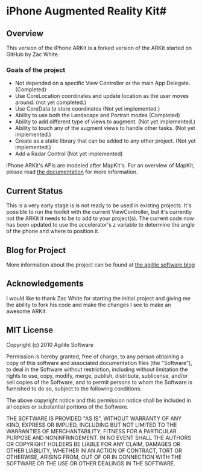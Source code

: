 # iPhone Augmented Reality Kit#

## Overview ##

This version of the iPhone ARKit is a forked version of the ARKit started on GitHub by Zac White.  

### Goals of the project ###
* Not depended on a specific View Controller or the main App Delegate. (Completed)
* Use CoreLocation coordinates and update location as the user moves around. (not yet completed.) 
* Use CoreData to store coordinates (Not yet implemented.)
* Ability to use both the Landscape and Portrait modes (Completed)
* Ability to add different type of views to augment. (Not yet implemented.)
* Ability to touch any of the augment views to handle other tasks. (Not yet implemented.)
* Create as a static library that can be added to any other project. (Not yet implemented.)
* Add a Radar Control (Not yet implemented)


iPhone ARKit's APIs are modeled after MapKit's. For an overview of MapKit, please read [the documentation](http://developer.apple.com/iphone/library/documentation/MapKit/Reference/MapKit_Framework_Reference/index.html) for more information.

## Current Status ##

This is a very early stage is is not ready to be used in existing projects. 
It's possible to run the toolkit with the current ViewController, but it's currently not the ARKit it needs to be to add to your project(s).
The current code now has been updated to use the accelerator's z variable to determine the angle of the phone and where to position it.

## Blog for Project ##
More information about the project can be found at [the agilite software blog](http://www.agilitesoftware.com/blog)

## Acknowledgements ##
I would like to thank Zac White for starting the initial project and giving me the ability to fork his code and make the changes I see to make an awesome ARKit.

## MIT License ##

Copyright (c) 2010 Agilite Software

Permission is hereby granted, free of charge, to any person obtaining a copy
of this software and associated documentation files (the "Software"), to deal
in the Software without restriction, including without limitation the rights
to use, copy, modify, merge, publish, distribute, sublicense, and/or sell
copies of the Software, and to permit persons to whom the Software is
furnished to do so, subject to the following conditions:

The above copyright notice and this permission notice shall be included in
all copies or substantial portions of the Software.

THE SOFTWARE IS PROVIDED "AS IS", WITHOUT WARRANTY OF ANY KIND, EXPRESS OR
IMPLIED, INCLUDING BUT NOT LIMITED TO THE WARRANTIES OF MERCHANTABILITY,
FITNESS FOR A PARTICULAR PURPOSE AND NONINFRINGEMENT. IN NO EVENT SHALL THE
AUTHORS OR COPYRIGHT HOLDERS BE LIABLE FOR ANY CLAIM, DAMAGES OR OTHER
LIABILITY, WHETHER IN AN ACTION OF CONTRACT, TORT OR OTHERWISE, ARISING FROM,
OUT OF OR IN CONNECTION WITH THE SOFTWARE OR THE USE OR OTHER DEALINGS IN
THE SOFTWARE.
